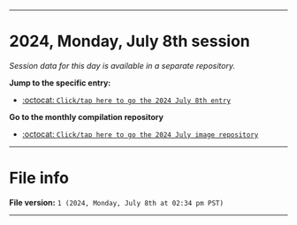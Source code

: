 
***

# 2024, Monday, July 8th session

_Session data for this day is available in a separate repository._

**Jump to the specific entry:**

- [:octocat: `Click/tap here to go the 2024 July 8th entry`](https://github.com/seanpm2001/SeansLifeArchive_Images_ModernSmurfsVillage_Y2024_V7/tree/SeansLifeArchive_ModernSmurfsVillage_Y2024_V7_Main-dev/2024/07_July/08/)

**Go to the monthly compilation repository**

- [:octocat: `Click/tap here to go the 2024 July image repository`](https://github.com/seanpm2001/SeansLifeArchive_Images_ModernSmurfsVillage_Y2024_V7/)

***

# File info

**File version:** `1 (2024, Monday, July 8th at 02:34 pm PST)`

***
